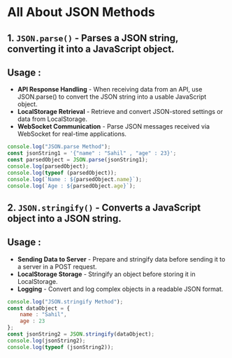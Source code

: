 # All About JSON Methods

## 1. `JSON.parse()` - Parses a JSON string, converting it into a JavaScript object.
## Usage :
* **API Response Handling** - When receiving data from an API, use JSON.parse() to convert the JSON string into a usable JavaScript object.
* **LocalStorage Retrieval** - Retrieve and convert JSON-stored settings or data from LocalStorage.
* **WebSocket Communication** - Parse JSON messages received via WebSocket for real-time applications.
```javascript
console.log("JSON.parse Method");
const jsonString1 = '{"name" : "Sahil" , "age" : 23}';
const parsedObject = JSON.parse(jsonString1);
console.log(parsedObject);
console.log(typeof (parsedObject));
console.log(`Name : ${parsedObject.name}`);
console.log(`Age : ${parsedObject.age}`);
```

## 2. `JSON.stringify()` - Converts a JavaScript object into a JSON string.
## Usage :
* **Sending Data to Server** - Prepare and stringify data before sending it to a server in a POST request.
* **LocalStorage Storage** - Stringify an object before storing it in LocalStorage.
* **Logging** - Convert and log complex objects in a readable JSON format.
```javascript
console.log("JSON.stringify Method");
const dataObject = {
    name : "Sahil",
    age : 23
};
const jsonString2 = JSON.stringify(dataObject);
console.log(jsonString2);
console.log(typeof (jsonString2));
```